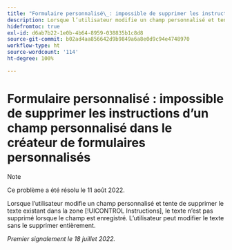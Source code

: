 ```yaml
---
title: "Formulaire personnalisé\_: impossible de supprimer les instructions d’un champ personnalisé dans le créateur de formulaires personnalisés"
description: Lorsque l’utilisateur modifie un champ personnalisé et tente de supprimer le texte existant dans la zone [!UICONTROL Instructions], le texte n’est pas supprimé lorsque le champ est enregistré. L’utilisateur peut modifier le texte sans le supprimer entièrement.
hidefromtoc: true
exl-id: d6ab7b22-1e0b-4b64-8959-038835b1c8d8
source-git-commit: b02ad4aa856642d9b9849a6a8e0d9c94e4748970
workflow-type: ht
source-wordcount: '114'
ht-degree: 100%

---
```


# Formulaire personnalisé : impossible de supprimer les instructions d’un champ personnalisé dans le créateur de formulaires personnalisés

>[!NOTE]
>
> Ce problème a été résolu le 11 août 2022.

Lorsque l’utilisateur modifie un champ personnalisé et tente de supprimer le texte existant dans la zone [!UICONTROL Instructions], le texte n’est pas supprimé lorsque le champ est enregistré. L’utilisateur peut modifier le texte sans le supprimer entièrement.

_Premier signalement le 18 juillet 2022._

